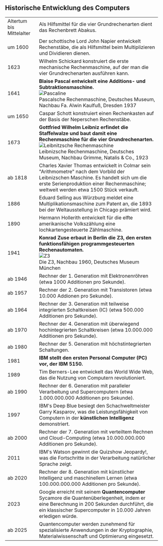 ## Historische Entwicklung des Computers
|  |  |
| ----------- | ----------- |
| Altertum bis Mittelalter | Als Hilfsmittel für die vier Grundrechenarten dient das Rechenbrett Abakus. |
| um 1600 | Der schottische Lord John Napier entwickelt Rechenstäbe, die als Hilfsmittel beim Multiplizieren und Dividieren dienen. |
| 1623 | Wilhelm Schickard konstruiert die erste mechanische Rechenmaschine, auf der man die vier Grundrechenarten ausführen kann. |
| 1641 | **Blaise Pascal entwickelt eine Additions- und Subtraktionsmaschine.** <br>![Pascaline](https://www.didaktik.mathematik.uni-wuerzburg.de/history/rechner/schott/pascal.gif)<br>Pascalsche Rechenmaschine, Deutsches Museum, Nachbau Fa. Alwin Kaulfuß, Dresden 1937|
| um 1650 | Caspar Schott konstruiert einen Rechenkasten auf der Basis der Neperschen Rechenstäbe. |
| 1673 | **Gottfried Wilhelm Leibniz erfindet die Staffelwalze und baut damit eine Rechenmaschine für die vier Grundrechenarten.** <br>![Leibnitzsche Rechenmaschine](https://www.didaktik.mathematik.uni-wuerzburg.de/history/rechner/schott/leibniz.gif)<br>Leibnizsche Rechenmaschine, Deutsches Museum, Nachbau Grimme, Natalis & Co., 1923 |
| ab 1818 | Charles Xavier Thomas entwickelt in Colmar sein "Arithmometre" nach dem Vorbild der Leibnizschen Maschine. Es handelt sich um die erste Serienproduktion einer Rechenmaschine; weltweit werden etwa 1500 Stück verkauft. |
| 1886 | Eduard Selling aus Würzburg meldet eine Multiplikationsmaschine zum Patent an, die 1893 bei der Weltausstellung in Chicago prämiert wird. |
| 1890 | Hermann Hollerith entwickelt für die elfte amerikanische Volkszählung eine lochkartengesteuerte Zählmaschine. |
| 1941 | **Konrad Zuse erbaut in Berlin die Z3, den ersten funktionsfähigen programmgesteuerten Rechenautomaten.** <br>![Z3](https://www.ingenieur.de/wp-content/uploads/2017/11/2016/12727_Z3-von-Konrad-Zuse-im-Jahr-1960.jpg)<br>Die Z3, Nachbau 1960, Deutsches Museum München|
| ab 1946 | Rechner der 1. Generation mit Elektronenröhren (etwa 1000 Additionen pro Sekunde). |
| ab 1957 | Rechner der 2. Generation mit Transistoren (etwa 10.000 Addionen pro Sekunde). |
| ab 1964 | Rechner der 3. Generation mit teilweise integrierten Schaltkreisen (IC) (etwa 500.000 Additionen pro Sekunde). |
| ab 1970 | Rechner der 4. Generation mit überwiegend hochintegrierten Schaltkreisen (etwa 10.000.000 Additionen pro Sekunde). |
| ab 1980 | Rechner der 5. Generation mit höchstintegrierten Schaltungen. |
| 1981 | **IBM stellt den ersten Personal Computer (PC) vor, der IBM 5150.** |
| 1989 | Tim Berners-Lee entwickelt das World Wide Web, das die Nutzung von Computern revolutioniert. |
| ab 1990 | Rechner der 6. Generation mit paralleler Verarbeitung und Supercomputern (etwa 1.000.000.000 Additionen pro Sekunde). |
| 1997 | IBM's Deep Blue besiegt den Schachweltmeister Garry Kasparov, was die Leistungsfähigkeit von Computern in der **künstlichen Intelligenz** demonstriert. |
| ab 2000 | Rechner der 7. Generation mit verteiltem Rechnen und Cloud-Computing (etwa 10.000.000.000 Additionen pro Sekunde). |
| 2011 | IBM's Watson gewinnt die Quizshow Jeopardy!, was die Fortschritte in der Verarbeitung natürlicher Sprache zeigt. |
| ab 2020 | Rechner der 8. Generation mit künstlicher Intelligenz und maschinellem Lernen (etwa 100.000.000.000 Additionen pro Sekunde). |
| 2023 | Google erreicht mit seinem **Quantencomputer** Sycamore die Quantenüberlegenheit, indem er eine Berechnung in 200 Sekunden durchführt, die ein klassischer Supercomputer in 10.000 Jahren erledigen würde. |
| ab 2025 | Quantencomputer werden zunehmend für spezialisierte Anwendungen in der Kryptographie, Materialwissenschaft und Optimierung eingesetzt. |
